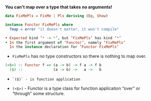 **You can't map over a type that takes no arguments!**

```haskell
data FixMePls = FixMe | Pls deriving (Eq, Show)

instance Functor FixMePls where
  fmap = error "it doesn't matter, it won't compile"
```

```haskell
• Expected kind ‘* -> *’, but ‘FixMePls’ has kind ‘*’
• In the first argument of ‘Functor’, namely ‘FixMePls’
  In the instance declaration for ‘Functor FixMePls’
```

- `FixMePls` has no type constructors so there is nothing to map over.


```haskell
(<$>) :: Functor f => (a -> b) -> f a -> f b
  ($) ::              (a -> b) ->   a ->   b
```

-     `($)` - is function application
- `(<$>)` - Functor is a type class for function application “over” or “through” some structure.